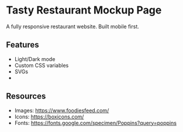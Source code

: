 # Tasty Restaurant Mockup Page
A fully responsive restaurant website. Built mobile first. 

## Features
- Light/Dark mode
- Custom CSS variables
- SVGs
- 

## Resources
- Images: https://www.foodiesfeed.com/
- Icons: https://boxicons.com/
- Fonts: https://fonts.google.com/specimen/Poppins?query=poppins